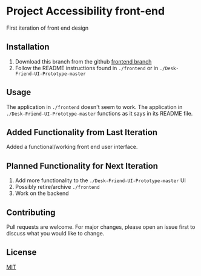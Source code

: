 # Project Accessibility front-end
First iteration of front end design

## Installation

1. Download this branch from the github [frontend branch](https://github.com/ieee-utd/project-accessibility/tree/front-end)
2. Follow the README instructions found in `./frontend` or in `./Desk-Friend-UI-Prototype-master`

## Usage

The application in `./frontend` doesn't seem to work. The application in `./Desk-Friend-UI-Prototype-master` functions as it says in its README file.

## Added Functionality from Last Iteration
Added a functional/working front end user interface.

## Planned Functionality for Next Iteration

1. Add more functionality to the `./Desk-Friend-UI-Prototype-master` UI
2. Possibly retire/archive `./frontend`
3. Work on the backend

## Contributing
Pull requests are welcome. For major changes, please open an issue first to discuss what you would like to change.

## License
[MIT](https://choosealicense.com/licenses/mit/)